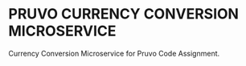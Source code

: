 # PRUVO CURRENCY CONVERSION MICROSERVICE
Currency Conversion Microservice for Pruvo Code Assignment.


